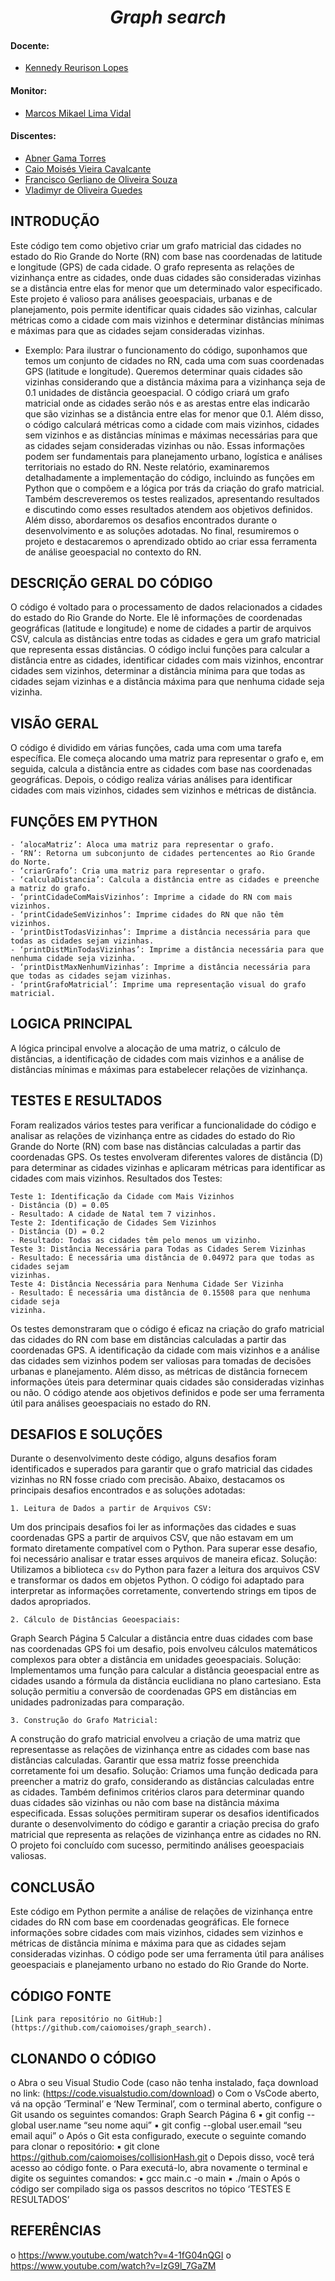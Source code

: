 <h1 align="center"><b><i>Graph search</i></b></h1>

<!-- <p align ="center">
    <img src="collisionhash.png" style= "width: 60%; height: auto;" align="right" />
</p> -->

#### Docente:
- [Kennedy Reurison Lopes](https://github.com/kennedyufersa)

#### Monitor:
- [Marcos Mikael Lima Vidal](https://github.com/Bazchh)

#### Discentes:
- [Abner Gama Torres](https://github.com/bnerTT)
- [Caio Moisés Vieira Cavalcante](https://github.com/caiomoises)
- [Francisco Gerliano de Oliveira Souza](https://github.com/sgerliano)
- [Vladimyr de Oliveira Guedes](https://github.com/vladguedes)

## INTRODUÇÃO

Este código tem como objetivo criar um grafo matricial das cidades no estado do Rio
Grande do Norte (RN) com base nas coordenadas de latitude e longitude (GPS) de cada cidade.
O grafo representa as relações de vizinhança entre as cidades, onde duas cidades são
consideradas vizinhas se a distância entre elas for menor que um determinado valor
especificado. Este projeto é valioso para análises geoespaciais, urbanas e de planejamento, pois
permite identificar quais cidades são vizinhas, calcular métricas como a cidade com mais
vizinhos e determinar distâncias mínimas e máximas para que as cidades sejam consideradas
vizinhas.

- Exemplo:
    Para ilustrar o funcionamento do código, suponhamos que temos um conjunto de
cidades no RN, cada uma com suas coordenadas GPS (latitude e longitude). Queremos
determinar quais cidades são vizinhas considerando que a distância máxima para a vizinhança
seja de 0.1 unidades de distância geoespacial. O código criará um grafo matricial onde as
cidades serão nós e as arestas entre elas indicarão que são vizinhas se a distância entre elas for
menor que 0.1. Além disso, o código calculará métricas como a cidade com mais vizinhos,
cidades sem vizinhos e as distâncias mínimas e máximas necessárias para que as cidades sejam
consideradas vizinhas ou não. Essas informações podem ser fundamentais para planejamento
urbano, logística e análises territoriais no estado do RN.
    Neste relatório, examinaremos detalhadamente a implementação do código, incluindo
as funções em Python que o compõem e a lógica por trás da criação do grafo matricial. Também
descreveremos os testes realizados, apresentando resultados e discutindo como esses resultados
atendem aos objetivos definidos. Além disso, abordaremos os desafios encontrados durante o
desenvolvimento e as soluções adotadas. No final, resumiremos o projeto e destacaremos o
aprendizado obtido ao criar essa ferramenta de análise geoespacial no contexto do RN.

## DESCRIÇÃO GERAL DO CÓDIGO
O código é voltado para o processamento de dados relacionados a cidades do estado do
Rio Grande do Norte. Ele lê informações de coordenadas geográficas (latitude e longitude) e
nome de cidades a partir de arquivos CSV, calcula as distâncias entre todas as cidades e gera
um grafo matricial que representa essas distâncias.
    O código inclui funções para calcular a distância entre as cidades, identificar cidades
com mais vizinhos, encontrar cidades sem vizinhos, determinar a distância mínima para que
todas as cidades sejam vizinhas e a distância máxima para que nenhuma cidade seja vizinha.

## VISÃO GERAL
O código é dividido em várias funções, cada uma com uma tarefa específica. Ele começa
alocando uma matriz para representar o grafo e, em seguida, calcula a distância entre as cidades
com base nas coordenadas geográficas. Depois, o código realiza várias análises para identificar
cidades com mais vizinhos, cidades sem vizinhos e métricas de distância.

## FUNÇÕES EM PYTHON
    - ‘alocaMatriz’: Aloca uma matriz para representar o grafo.
    - ‘RN’: Retorna um subconjunto de cidades pertencentes ao Rio Grande do Norte.
    - ‘criarGrafo’: Cria uma matriz para representar o grafo.
    - ‘calculaDistancia’: Calcula a distância entre as cidades e preenche a matriz do grafo.
    - ‘printCidadeComMaisVizinhos’: Imprime a cidade do RN com mais vizinhos.
    - ‘printCidadeSemVizinhos’: Imprime cidades do RN que não têm vizinhos.
    - ‘printDistTodasVizinhas’: Imprime a distância necessária para que todas as cidades sejam vizinhas.
    - ‘printDistMinTodasVizinhas’: Imprime a distância necessária para que nenhuma cidade seja vizinha.
    - ‘printDistMaxNenhumVizinhas’: Imprime a distância necessária para que todas as cidades sejam vizinhas.
    - ‘printGrafoMatricial’: Imprime uma representação visual do grafo matricial.

## LOGICA PRINCIPAL
A lógica principal envolve a alocação de uma matriz, o cálculo de distâncias, a
identificação de cidades com mais vizinhos e a análise de distâncias mínimas e máximas para
estabelecer relações de vizinhança.

## TESTES E RESULTADOS
Foram realizados vários testes para verificar a funcionalidade do código e analisar as
relações de vizinhança entre as cidades do estado do Rio Grande do Norte (RN) com base nas
distâncias calculadas a partir das coordenadas GPS. Os testes envolveram diferentes valores de
distância (D) para determinar as cidades vizinhas e aplicaram métricas para identificar as
cidades com mais vizinhos.
    Resultados dos Testes:

    Teste 1: Identificação da Cidade com Mais Vizinhos
    - Distância (D) = 0.05
    - Resultado: A cidade de Natal tem 7 vizinhos.
    Teste 2: Identificação de Cidades Sem Vizinhos
    - Distância (D) = 0.2
    - Resultado: Todas as cidades têm pelo menos um vizinho.
    Teste 3: Distância Necessária para Todas as Cidades Serem Vizinhas
    - Resultado: É necessária uma distância de 0.04972 para que todas as cidades sejam
    vizinhas.
    Teste 4: Distância Necessária para Nenhuma Cidade Ser Vizinha
    - Resultado: É necessária uma distância de 0.15508 para que nenhuma cidade seja
    vizinha.
Os testes demonstraram que o código é eficaz na criação do grafo matricial das cidades
do RN com base em distâncias calculadas a partir das coordenadas GPS. A identificação da
cidade com mais vizinhos e a análise das cidades sem vizinhos podem ser valiosas para tomadas
de decisões urbanas e planejamento. Além disso, as métricas de distância fornecem informações
úteis para determinar quais cidades são consideradas vizinhas ou não. O código atende aos
objetivos definidos e pode ser uma ferramenta útil para análises geoespaciais no estado do RN.

## DESAFIOS E SOLUÇÕES
Durante o desenvolvimento deste código, alguns desafios foram identificados e
superados para garantir que o grafo matricial das cidades vizinhas no RN fosse criado com
precisão. Abaixo, destacamos os principais desafios encontrados e as soluções adotadas:

    1. Leitura de Dados a partir de Arquivos CSV:
 Um dos principais desafios foi ler as informações das cidades e suas coordenadas GPS
a partir de arquivos CSV, que não estavam em um formato diretamente compatível com o
Python. Para superar esse desafio, foi necessário analisar e tratar esses arquivos de maneira
eficaz.
     Solução: Utilizamos a biblioteca `csv` do Python para fazer a leitura dos arquivos
CSV e transformar os dados em objetos Python. O código foi adaptado para interpretar as
informações corretamente, convertendo strings em tipos de dados apropriados.

    2. Cálculo de Distâncias Geoespaciais:
Graph Search Página 5
     Calcular a distância entre duas cidades com base nas coordenadas GPS foi um desafio,
pois envolveu cálculos matemáticos complexos para obter a distância em unidades
geoespaciais.
     Solução: Implementamos uma função para calcular a distância geoespacial entre as
cidades usando a fórmula da distância euclidiana no plano cartesiano. Esta solução permitiu a
conversão de coordenadas GPS em distâncias em unidades padronizadas para comparação.

    3. Construção do Grafo Matricial:    
A construção do grafo matricial envolveu a criação de uma matriz que representasse
as relações de vizinhança entre as cidades com base nas distâncias calculadas. Garantir que essa
matriz fosse preenchida corretamente foi um desafio.
     Solução: Criamos uma função dedicada para preencher a matriz do grafo,
considerando as distâncias calculadas entre as cidades. Também definimos critérios claros para
determinar quando duas cidades são vizinhas ou não com base na distância máxima
especificada.
    Essas soluções permitiram superar os desafios identificados durante o desenvolvimento
do código e garantir a criação precisa do grafo matricial que representa as relações de
vizinhança entre as cidades no RN. O projeto foi concluído com sucesso, permitindo análises
geoespaciais valiosas.

## CONCLUSÃO
Este código em Python permite a análise de relações de vizinhança entre cidades do RN
com base em coordenadas geográficas. Ele fornece informações sobre cidades com mais
vizinhos, cidades sem vizinhos e métricas de distância mínima e máxima para que as cidades
sejam consideradas vizinhas. O código pode ser uma ferramenta útil para análises geoespaciais
e planejamento urbano no estado do Rio Grande do Norte.

## CÓDIGO FONTE
    [Link para repositório no GitHub:](https://github.com/caiomoises/graph_search).

## CLONANDO O CÓDIGO
o Abra o seu Visual Studio Code (caso não tenha instalado, faça download no link:
(https://code.visualstudio.com/download)
o Com o VsCode aberto, vá na opção ‘Terminal’ e ‘New Terminal’, com o
terminal aberto, configure o Git usando os seguintes comandos:
Graph Search Página 6
    ▪ git config --global user.name “seu nome aqui”
    ▪ git config --global user.email “seu email aqui”
o Após o Git esta configurado, execute o seguinte comando para clonar o
repositório:
    ▪ git clone https://github.com/caiomoises/collisionHash.git
o Depois disso, você terá acesso ao código fonte.
o Para executá-lo, abra novamente o terminal e digite os seguintes comandos:
    ▪ gcc main.c -o main
    ▪ ./main
o Após o código ser compilado siga os passos descritos no tópico ‘TESTES E RESULTADOS’

## REFERÊNCIAS
o https://www.youtube.com/watch?v=4-1fG04nQGI
o https://www.youtube.com/watch?v=IzG9l_7GaZM 
